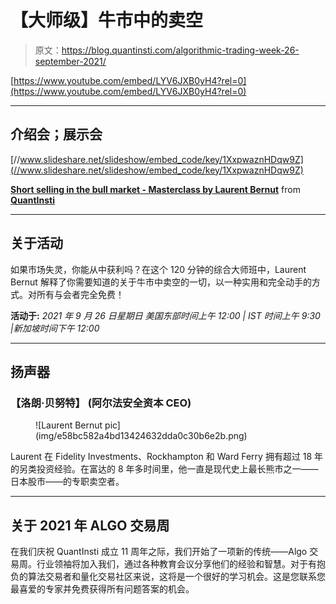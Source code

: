 # 【大师级】牛市中的卖空

> 原文：<https://blog.quantinsti.com/algorithmic-trading-week-26-september-2021/>

[https://www.youtube.com/embed/LYV6JXB0yH4?rel=0](https://www.youtube.com/embed/LYV6JXB0yH4?rel=0)

* * *

## 介绍会；展示会

[//www.slideshare.net/slideshow/embed_code/key/1XxpwaznHDqw9Z](//www.slideshare.net/slideshow/embed_code/key/1XxpwaznHDqw9Z)

**[Short selling in the bull market - Masterclass by Laurent Bernut](//www.slideshare.net/QuantInsti/masterclass-on-short-selling-in-the-bull-market-by-laurent-bernut-final-ppt "Short selling in the bull market - Masterclass by Laurent Bernut")** from **[QuantInsti](https://www.slideshare.net/QuantInsti)**

* * *

## 关于活动

如果市场失灵，你能从中获利吗？在这个 120 分钟的综合大师班中，Laurent Bernut 解释了你需要知道的关于牛市中卖空的一切，以一种实用和完全动手的方式。对所有与会者完全免费！

**活动于:**
*2021 年 9 月 26 日星期日
美国东部时间上午 12:00 | IST 时间上午 9:30 |新加坡时间下午 12:00*

* * *

## 扬声器

### ****【洛朗·贝努特】** **(阿尔法安全资本 CEO)****

<figure class="kg-card kg-image-card">![Laurent Bernut pic](img/e58bc582a4bd13424632dda0c30b6e2b.png)</figure>

Laurent 在 Fidelity Investments、Rockhampton 和 Ward Ferry 拥有超过 18 年的另类投资经验。在富达的 8 年多时间里，他一直是现代史上最长熊市之一——日本股市——的专职卖空者。

* * *

## 关于 2021 年 ALGO 交易周

在我们庆祝 QuantInsti 成立 11 周年之际，我们开始了一项新的传统——Algo 交易周。行业领袖将加入我们，通过各种教育会议分享他们的经验和智慧。对于有抱负的算法交易者和量化交易社区来说，这将是一个很好的学习机会。这是您联系您最喜爱的专家并免费获得所有问题答案的机会。